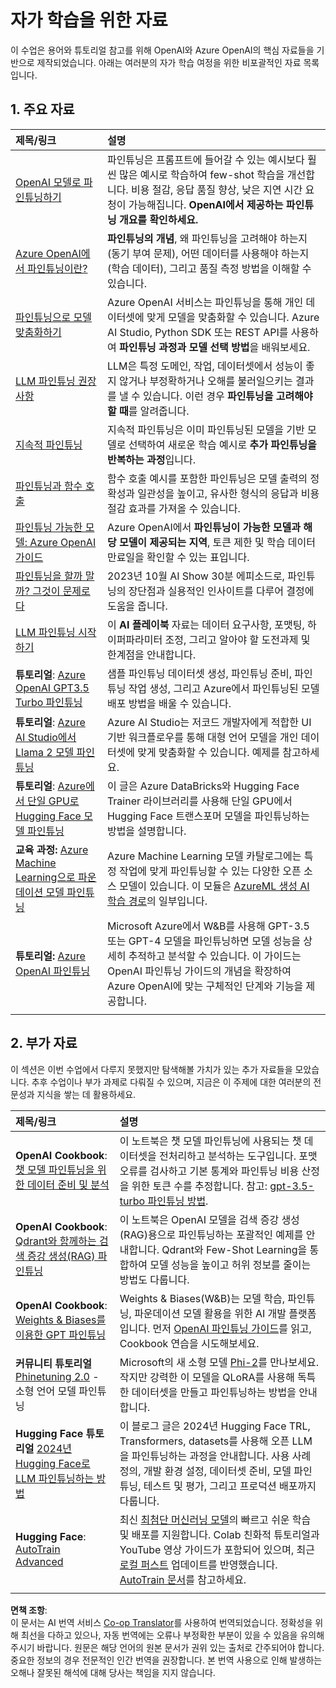 <!--
CO_OP_TRANSLATOR_METADATA:
{
  "original_hash": "c2f423d1402f71ca3869ec135bb77d16",
  "translation_date": "2025-07-09T17:57:42+00:00",
  "source_file": "18-fine-tuning/RESOURCES.md",
  "language_code": "ko"
}
-->
# 자가 학습을 위한 자료

이 수업은 용어와 튜토리얼 참고를 위해 OpenAI와 Azure OpenAI의 핵심 자료들을 기반으로 제작되었습니다. 아래는 여러분의 자가 학습 여정을 위한 비포괄적인 자료 목록입니다.

## 1. 주요 자료

| 제목/링크                                                                                                                                                                                                                  | 설명                                                                                                                                                                                                                                                                                                                                                                                        |
| :-------------------------------------------------------------------------------------------------------------------------------------------------------------------------------------------------------------------------- | :------------------------------------------------------------------------------------------------------------------------------------------------------------------------------------------------------------------------------------------------------------------------------------------------------------------------------------------------------------------------------------------- |
| [OpenAI 모델로 파인튜닝하기](https://platform.openai.com/docs/guides/fine-tuning?WT.mc_id=academic-105485-koreyst)                                                                                                          | 파인튜닝은 프롬프트에 들어갈 수 있는 예시보다 훨씬 많은 예시로 학습하여 few-shot 학습을 개선합니다. 비용 절감, 응답 품질 향상, 낮은 지연 시간 요청이 가능해집니다. **OpenAI에서 제공하는 파인튜닝 개요를 확인하세요.**                                                                                                                                                                  |
| [Azure OpenAI에서 파인튜닝이란?](https://learn.microsoft.com/azure/ai-services/openai/concepts/fine-tuning-considerations#what-is-fine-tuning-with-azure-openai?WT.mc_id=academic-105485-koreyst)                            | **파인튜닝의 개념**, 왜 파인튜닝을 고려해야 하는지(동기 부여 문제), 어떤 데이터를 사용해야 하는지(학습 데이터), 그리고 품질 측정 방법을 이해할 수 있습니다.                                                                                                                                                                                                                             |
| [파인튜닝으로 모델 맞춤화하기](https://learn.microsoft.com/azure/ai-services/openai/how-to/fine-tuning?tabs=turbo%2Cpython&pivots=programming-language-studio#continuous-fine-tuning?WT.mc_id=academic-105485-koreyst)        | Azure OpenAI 서비스는 파인튜닝을 통해 개인 데이터셋에 맞게 모델을 맞춤화할 수 있습니다. Azure AI Studio, Python SDK 또는 REST API를 사용하여 **파인튜닝 과정과 모델 선택 방법**을 배워보세요.                                                                                                                                                                                        |
| [LLM 파인튜닝 권장사항](https://learn.microsoft.com/ai/playbook/technology-guidance/generative-ai/working-with-llms/fine-tuning-recommend?WT.mc_id=academic-105485-koreyst)                                               | LLM은 특정 도메인, 작업, 데이터셋에서 성능이 좋지 않거나 부정확하거나 오해를 불러일으키는 결과를 낼 수 있습니다. 이런 경우 **파인튜닝을 고려해야 할 때**를 알려줍니다.                                                                                                                                                                                                                   |
| [지속적 파인튜닝](https://learn.microsoft.com/azure/ai-services/openai/how-to/fine-tuning?tabs=turbo%2Cpython&pivots=programming-language-studio#continuous-fine-tuning?WT.mc_id=academic-105485-koreyst)                    | 지속적 파인튜닝은 이미 파인튜닝된 모델을 기반 모델로 선택하여 새로운 학습 예시로 **추가 파인튜닝을 반복하는 과정**입니다.                                                                                                                                                                                                                                                               |
| [파인튜닝과 함수 호출](https://learn.microsoft.com/azure/ai-services/openai/how-to/fine-tuning-functions?WT.mc_id=academic-105485-koreyst)                                                                                  | 함수 호출 예시를 포함한 파인튜닝은 모델 출력의 정확성과 일관성을 높이고, 유사한 형식의 응답과 비용 절감 효과를 가져올 수 있습니다.                                                                                                                                                                                                                                                     |
| [파인튜닝 가능한 모델: Azure OpenAI 가이드](https://learn.microsoft.com/azure/ai-services/openai/concepts/models#fine-tuning-models?WT.mc_id=academic-105485-koreyst)                                                     | Azure OpenAI에서 **파인튜닝이 가능한 모델과 해당 모델이 제공되는 지역**, 토큰 제한 및 학습 데이터 만료일을 확인할 수 있는 표입니다.                                                                                                                                                                                                                                                     |
| [파인튜닝을 할까 말까? 그것이 문제로다](https://learn.microsoft.com/shows/ai-show/to-fine-tune-or-not-fine-tune-that-is-the-question?WT.mc_id=academic-105485-koreyst)                                                   | 2023년 10월 AI Show 30분 에피소드로, 파인튜닝의 장단점과 실용적인 인사이트를 다루어 결정에 도움을 줍니다.                                                                                                                                                                                                                                                                                   |
| [LLM 파인튜닝 시작하기](https://learn.microsoft.com/ai/playbook/technology-guidance/generative-ai/working-with-llms/fine-tuning-recommend?WT.mc_id=academic-105485-koreyst)                                              | 이 **AI 플레이북** 자료는 데이터 요구사항, 포맷팅, 하이퍼파라미터 조정, 그리고 알아야 할 도전과제 및 한계점을 안내합니다.                                                                                                                                                                                                                                                                     |
| **튜토리얼**: [Azure OpenAI GPT3.5 Turbo 파인튜닝](https://learn.microsoft.com/azure/ai-services/openai/tutorials/fine-tune?tabs=python%2Ccommand-line?WT.mc_id=academic-105485-koreyst)                                   | 샘플 파인튜닝 데이터셋 생성, 파인튜닝 준비, 파인튜닝 작업 생성, 그리고 Azure에서 파인튜닝된 모델 배포 방법을 배울 수 있습니다.                                                                                                                                                                                                                                                             |
| **튜토리얼**: [Azure AI Studio에서 Llama 2 모델 파인튜닝](https://learn.microsoft.com/azure/ai-studio/how-to/fine-tune-model-llama?WT.mc_id=academic-105485-koreyst)                                                     | Azure AI Studio는 저코드 개발자에게 적합한 UI 기반 워크플로우를 통해 대형 언어 모델을 개인 데이터셋에 맞게 맞춤화할 수 있습니다. 예제를 참고하세요.                                                                                                                                                                                                                                       |
| **튜토리얼**: [Azure에서 단일 GPU로 Hugging Face 모델 파인튜닝](https://learn.microsoft.com/azure/databricks/machine-learning/train-model/huggingface/fine-tune-model?WT.mc_id=academic-105485-koreyst)                   | 이 글은 Azure DataBricks와 Hugging Face Trainer 라이브러리를 사용해 단일 GPU에서 Hugging Face 트랜스포머 모델을 파인튜닝하는 방법을 설명합니다.                                                                                                                                                                                                                                           |
| **교육 과정:** [Azure Machine Learning으로 파운데이션 모델 파인튜닝](https://learn.microsoft.com/training/modules/finetune-foundation-model-with-azure-machine-learning/?WT.mc_id=academic-105485-koreyst)              | Azure Machine Learning 모델 카탈로그에는 특정 작업에 맞게 파인튜닝할 수 있는 다양한 오픈 소스 모델이 있습니다. 이 모듈은 [AzureML 생성 AI 학습 경로](https://learn.microsoft.com/training/paths/work-with-generative-models-azure-machine-learning/?WT.mc_id=academic-105485-koreyst)의 일부입니다.                                                                                              |
| **튜토리얼:** [Azure OpenAI 파인튜닝](https://docs.wandb.ai/guides/integrations/azure-openai-fine-tuning?WT.mc_id=academic-105485-koreyst)                                                                               | Microsoft Azure에서 W&B를 사용해 GPT-3.5 또는 GPT-4 모델을 파인튜닝하면 모델 성능을 상세히 추적하고 분석할 수 있습니다. 이 가이드는 OpenAI 파인튜닝 가이드의 개념을 확장하여 Azure OpenAI에 맞는 구체적인 단계와 기능을 제공합니다.                                                                                                                                                     |
|                                                                                                                                                                                                                            |                                                                                                                                                                                                                                                                                                                                                                                             |

## 2. 부가 자료

이 섹션은 이번 수업에서 다루지 못했지만 탐색해볼 가치가 있는 추가 자료들을 모았습니다. 추후 수업이나 부가 과제로 다뤄질 수 있으며, 지금은 이 주제에 대한 여러분의 전문성과 지식을 쌓는 데 활용하세요.

| 제목/링크                                                                                                                                                                                                                 | 설명                                                                                                                                                                                                                                                                                                                                                                                                                                                                                                                        |
| :------------------------------------------------------------------------------------------------------------------------------------------------------------------------------------------------------------------------- | :----------------------------------------------------------------------------------------------------------------------------------------------------------------------------------------------------------------------------------------------------------------------------------------------------------------------------------------------------------------------------------------------------------------------------------------------------------------------------------------------------------------------------- |
| **OpenAI Cookbook**: [챗 모델 파인튜닝을 위한 데이터 준비 및 분석](https://cookbook.openai.com/examples/chat_finetuning_data_prep?WT.mc_id=academic-105485-koreyst)                                                        | 이 노트북은 챗 모델 파인튜닝에 사용되는 챗 데이터셋을 전처리하고 분석하는 도구입니다. 포맷 오류를 검사하고 기본 통계와 파인튜닝 비용 산정을 위한 토큰 수를 추정합니다. 참고: [gpt-3.5-turbo 파인튜닝 방법](https://platform.openai.com/docs/guides/fine-tuning?WT.mc_id=academic-105485-koreyst).                                                                                                                                                                         |
| **OpenAI Cookbook**: [Qdrant와 함께하는 검색 증강 생성(RAG) 파인튜닝](https://cookbook.openai.com/examples/fine-tuned_qa/ft_retrieval_augmented_generation_qdrant?WT.mc_id=academic-105485-koreyst)                        | 이 노트북은 OpenAI 모델을 검색 증강 생성(RAG)용으로 파인튜닝하는 포괄적인 예제를 안내합니다. Qdrant와 Few-Shot Learning을 통합하여 모델 성능을 높이고 허위 정보를 줄이는 방법도 다룹니다.                                                                                                                                                                                                                                                                       |
| **OpenAI Cookbook**: [Weights & Biases를 이용한 GPT 파인튜닝](https://cookbook.openai.com/examples/third_party/gpt_finetuning_with_wandb?WT.mc_id=academic-105485-koreyst)                                              | Weights & Biases(W&B)는 모델 학습, 파인튜닝, 파운데이션 모델 활용을 위한 AI 개발 플랫폼입니다. 먼저 [OpenAI 파인튜닝 가이드](https://docs.wandb.ai/guides/integrations/openai-fine-tuning/?WT.mc_id=academic-105485-koreyst)를 읽고, Cookbook 연습을 시도해보세요.                                                                                                                                                                                                                   |
| **커뮤니티 튜토리얼** [Phinetuning 2.0](https://huggingface.co/blog/g-ronimo/phinetuning?WT.mc_id=academic-105485-koreyst) - 소형 언어 모델 파인튜닝                                                                                 | Microsoft의 새 소형 모델 [Phi-2](https://www.microsoft.com/research/blog/phi-2-the-surprising-power-of-small-language-models/?WT.mc_id=academic-105485-koreyst)를 만나보세요. 작지만 강력한 이 모델을 QLoRA를 사용해 독특한 데이터셋을 만들고 파인튜닝하는 방법을 안내합니다.                                                                                                                                                                                                                  |
| **Hugging Face 튜토리얼** [2024년 Hugging Face로 LLM 파인튜닝하는 방법](https://www.philschmid.de/fine-tune-llms-in-2024-with-trl?WT.mc_id=academic-105485-koreyst)                                                        | 이 블로그 글은 2024년 Hugging Face TRL, Transformers, datasets를 사용해 오픈 LLM을 파인튜닝하는 과정을 안내합니다. 사용 사례 정의, 개발 환경 설정, 데이터셋 준비, 모델 파인튜닝, 테스트 및 평가, 그리고 프로덕션 배포까지 다룹니다.                                                                                                                                                                                                                                   |
| **Hugging Face**: [AutoTrain Advanced](https://github.com/huggingface/autotrain-advanced?WT.mc_id=academic-105485-koreyst)                                                                                                | 최신 [최첨단 머신러닝 모델](https://twitter.com/abhi1thakur/status/1755167674894557291?WT.mc_id=academic-105485-koreyst)의 빠르고 쉬운 학습 및 배포를 지원합니다. Colab 친화적 튜토리얼과 YouTube 영상 가이드가 포함되어 있으며, 최근 [로컬 퍼스트](https://twitter.com/abhi1thakur/status/1750828141805777057?WT.mc_id=academic-105485-koreyst) 업데이트를 반영했습니다. [AutoTrain 문서](https://huggingface.co/autotrain?WT.mc_id=academic-105485-koreyst)를 참고하세요. |
|                                                                                                                                                                                                                           |                                                                                                                                                                                                                                                                                                                                                                                                                                                                                                                             |

**면책 조항**:  
이 문서는 AI 번역 서비스 [Co-op Translator](https://github.com/Azure/co-op-translator)를 사용하여 번역되었습니다. 정확성을 위해 최선을 다하고 있으나, 자동 번역에는 오류나 부정확한 부분이 있을 수 있음을 유의해 주시기 바랍니다. 원문은 해당 언어의 원본 문서가 권위 있는 출처로 간주되어야 합니다. 중요한 정보의 경우 전문적인 인간 번역을 권장합니다. 본 번역 사용으로 인해 발생하는 오해나 잘못된 해석에 대해 당사는 책임을 지지 않습니다.